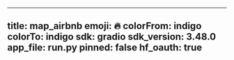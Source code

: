 
---
title: map_airbnb 
emoji: 🔥
colorFrom: indigo
colorTo: indigo
sdk: gradio
sdk_version: 3.48.0
app_file: run.py
pinned: false
hf_oauth: true
---
